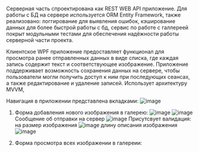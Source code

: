 Серверная часть спроектирована как REST WEB API приложение. Для работы с БД на сервере используется ORM Entity Framework, также реализовано: логгирование для выявления ошибок, кэширование данных для более быстрой работы с бд, сервис по работе с галлереeй покрыт модульными тестами для обеспечения надёжности работы серверной части проекта. 

Клиентское WPF приложение предоставляет функционал для просмотра ранее отправленных данных в виде списка, где каждая запись содержит текст и соответствующее изображение. Приложение поддерживает возможность сохранения данных на сервере, чтобы пользователи могли получить доступ к ним при последующих сеансах, а также редактирование и удаление записей. Использует архитектуру MVVM, 


Навигация в приложении представлена вкладками: 
![image](https://github.com/ProgressiveKid/GalleryApp/assets/71317131/7edaa127-fbbf-4329-80ae-0c803cd4985d)
1) Форма добавления нового изображения в галерею:
![image](https://github.com/ProgressiveKid/GalleryApp/assets/71317131/1f87d0eb-88fc-4506-b7f8-95b98ed1f843)
![image](https://github.com/ProgressiveKid/GalleryApp/assets/71317131/fea1923b-0c11-481b-89f0-eb31fcc83639)
Сообщение об отправки на сервер
![image](https://github.com/ProgressiveKid/GalleryApp/assets/71317131/85e9baf6-407f-4efe-aa74-5718f89f4dd6)
Присутсвует валидация: 
на размер изображения ![image](https://github.com/ProgressiveKid/GalleryApp/assets/71317131/41fe36ba-d3ac-4c3c-aea9-f436ca454345)
длину описания изображения ![image](https://github.com/ProgressiveKid/GalleryApp/assets/71317131/1a488387-7fe1-42d1-bb19-a402188bdf49)


2) Форма просмотра всех изображении в галереии:

